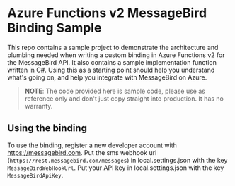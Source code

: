 # Azure Functions v2 MessageBird Binding Sample

This repo contains a sample project to demonstrate the architecture and plumbing needed when writing a custom binding in Azure Functions v2 for the MessageBird API. It also contains a sample implementation function written in C#. Using this as a starting point should help you understand what's going on, and help you integrate with MessageBird on Azure.

> **NOTE**: The code provided here is sample code, please use as reference only and don't just copy straight into production. It has no warranty.

## Using the binding

To use the binding, register a new developer account with https://messagebird.com. Put the sms webhook url (`https://rest.messagebird.com/messages`) in local.settings.json with the key `MessageBirdWebHookUrl`. Put your API key in local.settings.json with the key `MessageBirdApiKey`.

